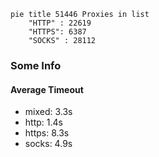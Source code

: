 
```mermaid
pie title 51446 Proxies in list
    "HTTP" : 22619
    "HTTPS": 6387
    "SOCKS" : 28112
```

### Some Info
#### Average Timeout

- mixed: 3.3s
- http: 1.4s
- https: 8.3s
- socks: 4.9s